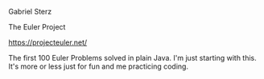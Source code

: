 Gabriel Sterz
                                                                                                                                                                                                       
The Euler Project

https://projecteuler.net/

The first 100 Euler Problems solved in plain Java.
I'm just starting with this. It's more or less just for fun and me practicing coding.
